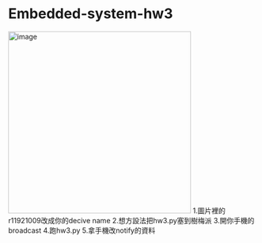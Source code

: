 # Embedded-system-hw3
<img width="369" alt="image" src="https://github.com/CTC8901228/Embedded-system-hw3/assets/114205447/4c381786-a461-4001-9923-503d6faed9c6">
1.圖片裡的r11921009改成你的decive name
2.想方設法把hw3.py塞到樹梅派
3.開你手機的broadcast
4.跑hw3.py
5.拿手機改notify的資料

